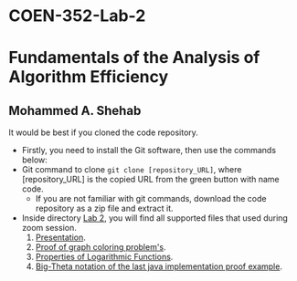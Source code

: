 # COEN-352-Lab-2
# Fundamentals of the Analysis of Algorithm Efficiency
## Mohammed A. Shehab

It would be best if you cloned the code repository.

* Firstly, you need to install the Git software, then use the commands below:
* Git command to clone `git clone [repository_URL]`, where  [repository_URL] is the copied URL from the green button with name code.
  * If you are not familiar with git commands, download the code repository as a zip file and extract it.
* Inside directory [Lab 2](https://github.com/Java-TravisCI-352-Shehab/COEN-352-Lab-2/tree/master/Lab%202), you will find all supported files that used during zoom session.
    1. [Presentation](https://github.com/Java-TravisCI-352-Shehab/COEN-352-Lab-2/blob/master/Lab%202/Data%20structure%20and%20algorithm%20Tutorial%202.pptx).
    2. [Proof of graph coloring problem's](https://github.com/Java-TravisCI-352-Shehab/COEN-352-Lab-2/blob/master/Lab%202/Notes2.pdf).
    3. [Properties of Logarithmic Functions](https://github.com/Java-TravisCI-352-Shehab/COEN-352-Lab-2/blob/master/Lab%202/Properties%20of%20Exponents%20and%20Logarithms.pdf).
    4. [Big-Theta notation of the last java implementation proof example](https://github.com/Java-TravisCI-352-Shehab/COEN-352-Lab-2/blob/master/Lab%202/The%20proof%20of%20f(n)%3D3n%2B4.pdf).
    